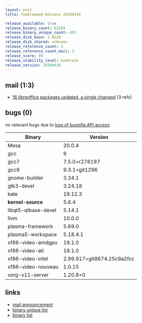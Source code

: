 ```yaml
---
layout: post
title: Tumbleweed Release 20200416

release_available: true
release_binary_count: 61269
release_binary_unique_count: 651
release_disk_base: 2.8GiB
release_disk_shared: unknown
release_reference_count: 3
release_reference_count_mail: 3
release_score: 89
release_stability_level: moderate
release_version: 20200416
---
```


## mail (1:3)

- [16 libreoffice packages updated, a single changed](https://lists.opensuse.org/opensuse-factory/2020-04/msg00368.html) (3 refs)

## bugs (0)

<!--more-->

no relevant bugs due to [loss of bugzilla API access](https://bugzilla.opensuse.org/show_bug.cgi?id=1157722)

Binary | Version
--- | ---
Mesa | 20.0.4
gcc | 9
gcc7 | 7.5.0+r278197
gcc9 | 9.3.1+git1296
gnome-builder | 3.34.1
gtk3-devel | 3.24.18
kate | 19.12.3
**kernel-source** | 5.6.4
libqt5-qtbase-devel | 5.14.1
llvm | 10.0.0
plasma-framework | 5.69.0
plasma5-workspace | 5.18.4.1
xf86-video-amdgpu | 19.1.0
xf86-video-ati | 19.1.0
xf86-video-intel | 2.99.917+git8674.25c9a2fcc
xf86-video-nouveau | 1.0.15
xorg-x11-server | 1.20.8+0

## links

- [mail announcement](https://lists.opensuse.org/opensuse-factory/2020-04/msg00317.html)
- [binary unique list](http://download.opensuse.org/history/20200416/rpm.unique.list)
- [binary list](http://download.opensuse.org/history/20200416/rpm.list)
